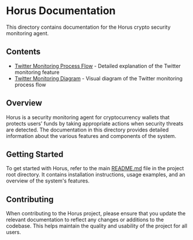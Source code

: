 # Horus Documentation

This directory contains documentation for the Horus crypto security monitoring agent.

## Contents

- [Twitter Monitoring Process Flow](twitter_monitoring_flow.md) - Detailed explanation of the Twitter monitoring feature
- [Twitter Monitoring Diagram](twitter_monitoring_diagram.md) - Visual diagram of the Twitter monitoring process flow

## Overview

Horus is a security monitoring agent for cryptocurrency wallets that protects users' funds by taking appropriate actions when security threats are detected. The documentation in this directory provides detailed information about the various features and components of the system.

## Getting Started

To get started with Horus, refer to the main [README.md](../README.md) file in the project root directory. It contains installation instructions, usage examples, and an overview of the system's features.

## Contributing

When contributing to the Horus project, please ensure that you update the relevant documentation to reflect any changes or additions to the codebase. This helps maintain the quality and usability of the project for all users.
